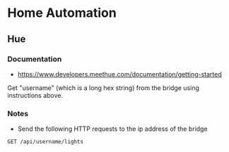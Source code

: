# Home Automation

## Hue

### Documentation
* https://www.developers.meethue.com/documentation/getting-started

Get "username" (which is a long hex string) from the bridge using instructions above.

### Notes

* Send the following HTTP requests to the ip address of the bridge

````
GET /api/username/lights
````